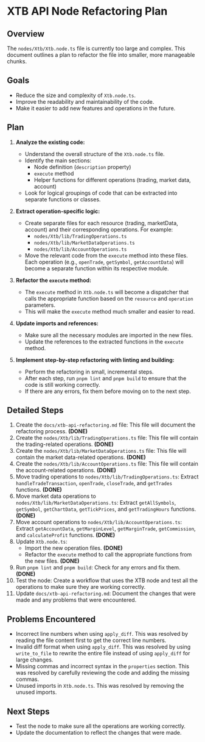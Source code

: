 # XTB API Node Refactoring Plan

## Overview

The `nodes/Xtb/Xtb.node.ts` file is currently too large and complex. This document outlines a plan to refactor the file into smaller, more manageable chunks.

## Goals

*   Reduce the size and complexity of `Xtb.node.ts`.
*   Improve the readability and maintainability of the code.
*   Make it easier to add new features and operations in the future.

## Plan

1.  **Analyze the existing code:**
    *   Understand the overall structure of the `Xtb.node.ts` file.
    *   Identify the main sections:
        *   Node definition (`description` property)
        *   `execute` method
        *   Helper functions for different operations (trading, market data, account)
    *   Look for logical groupings of code that can be extracted into separate functions or classes.

2.  **Extract operation-specific logic:**
    *   Create separate files for each resource (trading, marketData, account) and their corresponding operations. For example:
        *   `nodes/Xtb/lib/TradingOperations.ts`
        *   `nodes/Xtb/lib/MarketDataOperations.ts`
        *   `nodes/Xtb/lib/AccountOperations.ts`
    *   Move the relevant code from the `execute` method into these files. Each operation (e.g., `openTrade`, `getSymbol`, `getAccountData`) will become a separate function within its respective module.

3.  **Refactor the `execute` method:**
    *   The `execute` method in `Xtb.node.ts` will become a dispatcher that calls the appropriate function based on the `resource` and `operation` parameters.
    *   This will make the `execute` method much smaller and easier to read.

4.  **Update imports and references:**
    *   Make sure all the necessary modules are imported in the new files.
    *   Update the references to the extracted functions in the `execute` method.

5.  **Implement step-by-step refactoring with linting and building:**
    *   Perform the refactoring in small, incremental steps.
    *   After each step, run `pnpm lint` and `pnpm build` to ensure that the code is still working correctly.
    *   If there are any errors, fix them before moving on to the next step.

## Detailed Steps

1.  Create the `docs/xtb-api-refactoring.md` file: This file will document the refactoring process. **(DONE)**
2.  Create the `nodes/Xtb/lib/TradingOperations.ts` file: This file will contain the trading-related operations. **(DONE)**
3.  Create the `nodes/Xtb/lib/MarketDataOperations.ts` file: This file will contain the market data-related operations. **(DONE)**
4.  Create the `nodes/Xtb/lib/AccountOperations.ts` file: This file will contain the account-related operations. **(DONE)**
5.  Move trading operations to `nodes/Xtb/lib/TradingOperations.ts`: Extract `handleTradeTransaction`, `openTrade`, `closeTrade`, and `getTrades` functions. **(DONE)**
6.  Move market data operations to `nodes/Xtb/lib/MarketDataOperations.ts`: Extract `getAllSymbols`, `getSymbol`, `getChartData`, `getTickPrices`, and `getTradingHours` functions. **(DONE)**
7.  Move account operations to `nodes/Xtb/lib/AccountOperations.ts`: Extract `getAccountData`, `getMarginLevel`, `getMarginTrade`, `getCommission`, and `calculateProfit` functions. **(DONE)**
8.  Update `Xtb.node.ts`:
    *   Import the new operation files. **(DONE)**
    *   Refactor the `execute` method to call the appropriate functions from the new files. **(DONE)**
9.  Run `pnpm lint` and `pnpm build`: Check for any errors and fix them. **(DONE)**
10. Test the node: Create a workflow that uses the XTB node and test all the operations to make sure they are working correctly.
11. Update `docs/xtb-api-refactoring.md`: Document the changes that were made and any problems that were encountered.

## Problems Encountered

*   Incorrect line numbers when using `apply_diff`. This was resolved by reading the file content first to get the correct line numbers.
*   Invalid diff format when using `apply_diff`. This was resolved by using `write_to_file` to rewrite the entire file instead of using `apply_diff` for large changes.
*   Missing commas and incorrect syntax in the `properties` section. This was resolved by carefully reviewing the code and adding the missing commas.
*   Unused imports in `Xtb.node.ts`. This was resolved by removing the unused imports.

## Next Steps

*   Test the node to make sure all the operations are working correctly.
*   Update the documentation to reflect the changes that were made.